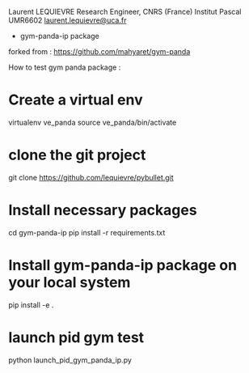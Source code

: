 Laurent LEQUIEVRE
Research Engineer, CNRS (France)
Institut Pascal UMR6602
laurent.lequievre@uca.fr

* gym-panda-ip package

forked from : https://github.com/mahyaret/gym-panda


How to test gym panda package :

# Create a virtual env
virtualenv ve_panda
source ve_panda/bin/activate

# clone the git project
git clone https://github.com/lequievre/pybullet.git

# Install necessary packages
cd gym-panda-ip
pip install -r requirements.txt

# Install gym-panda-ip package on your local system
pip install -e .

# launch pid gym test
python launch_pid_gym_panda_ip.py
 





